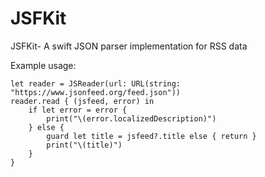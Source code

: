 # JSFKit

JSFKit- A swift JSON parser implementation for RSS data  

Example usage:
```
let reader = JSReader(url: URL(string: "https://www.jsonfeed.org/feed.json"))
reader.read { (jsfeed, error) in
    if let error = error {
        print("\(error.localizedDescription)")
    } else {
        guard let title = jsfeed?.title else { return }
        print("\(title)")
    }
}
```
